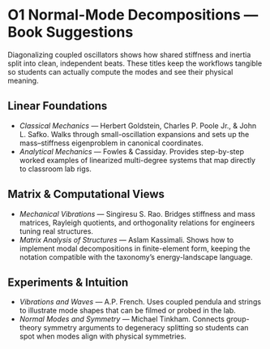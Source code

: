 # O1 Normal-Mode Decompositions — Book Suggestions

Diagonalizing coupled oscillators shows how shared stiffness and inertia split into clean, independent beats. These titles keep the workflows tangible so students can actually compute the modes and see their physical meaning.

## Linear Foundations
- *Classical Mechanics* — Herbert Goldstein, Charles P. Poole Jr., & John L. Safko. Walks through small-oscillation expansions and sets up the mass–stiffness eigenproblem in canonical coordinates.
- *Analytical Mechanics* — Fowles & Cassiday. Provides step-by-step worked examples of linearized multi-degree systems that map directly to classroom lab rigs.

## Matrix & Computational Views
- *Mechanical Vibrations* — Singiresu S. Rao. Bridges stiffness and mass matrices, Rayleigh quotients, and orthogonality relations for engineers tuning real structures.
- *Matrix Analysis of Structures* — Aslam Kassimali. Shows how to implement modal decompositions in finite-element form, keeping the notation compatible with the taxonomy’s energy-landscape language.

## Experiments & Intuition
- *Vibrations and Waves* — A.P. French. Uses coupled pendula and strings to illustrate mode shapes that can be filmed or probed in the lab.
- *Normal Modes and Symmetry* — Michael Tinkham. Connects group-theory symmetry arguments to degeneracy splitting so students can spot when modes align with physical symmetries.
